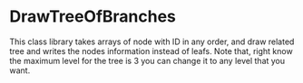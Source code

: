# DrawTreeOfBranches
This class library takes arrays of node with ID in any order, and draw related tree and writes the nodes information instead of leafs. Note that, right know the maximum level for the tree is 3 you can change it to any level that you want.
